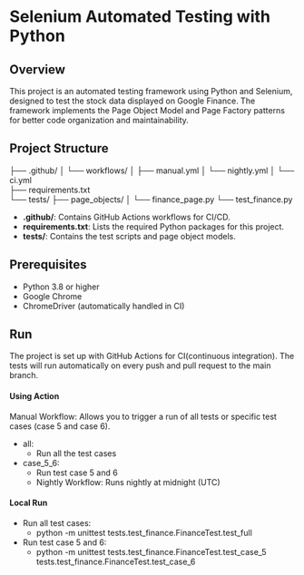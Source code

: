 # Selenium Automated Testing with Python

## Overview

This project is an automated testing framework using Python and Selenium, designed to test the stock data displayed on Google Finance. The framework implements the Page Object Model and Page Factory patterns for better code organization and maintainability.

## Project Structure

├── .github/ │ └── workflows/ │ ├── manual.yml │ └── nightly.yml  │ └── ci.yml   
├── requirements.txt    
└── tests/ ├── page_objects/ │ └── finance_page.py └── test_finance.py   

- **.github/**: Contains GitHub Actions workflows for CI/CD.
- **requirements.txt**: Lists the required Python packages for this project.
- **tests/**: Contains the test scripts and page object models.

## Prerequisites

- Python 3.8 or higher
- Google Chrome
- ChromeDriver (automatically handled in CI)

## Run
The project is set up with GitHub Actions for CI(continuous integration). The tests will run automatically on every push and pull request to the main branch.
#### Using Action
Manual Workflow: Allows you to trigger a run of all tests or specific test cases (case 5 and case 6).
- all:
  - Run all the test cases
- case_5_6:
  - Run test case 5 and 6
  - Nightly Workflow: Runs nightly at midnight (UTC)

#### Local Run
- Run all test cases:
  - python -m unittest tests.test_finance.FinanceTest.test_full
- Run test case 5 and 6:
  - python -m unittest tests.test_finance.FinanceTest.test_case_5 tests.test_finance.FinanceTest.test_case_6
